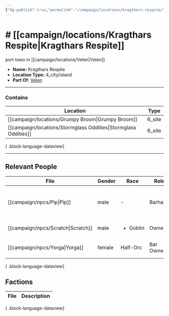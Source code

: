 ```yaml
---
{"dg-publish":true,"permalink":"/campaign/locations/kragthars-respite/","tags":["location"],"noteIcon":"","created":"2025-10-26T08:35:20.039-07:00","updated":"2025-10-28T07:53:09.497-07:00"}
---
```


# # [[campaign/locations/Kragthars Respite\|Kragthars Respite]]
port town in [[campaign/locations/Velen\|Velen]]
<p><span><ul>
<li dir="auto"><strong>Name:</strong> Kragthars Respite</li>
<li dir="auto"><strong>Location Type:</strong> 4_city/island</li>
<li dir="auto"><strong>Part Of:</strong> <a data-tooltip-position="top" aria-label="campaign/locations/Velen.md" data-href="campaign/locations/Velen.md" href="campaign/locations/Velen.md" class="internal-link" target="_blank" rel="noopener nofollow">Velen</a></li>
</ul></span></p>

---

### Contains
| Location                                                           | Type   |
| ------------------------------------------------------------------ | ------ |
| [[campaign/locations/Grumpy Broom\|Grumpy Broom]]               | 6_site |
| [[campaign/locations/Stormglass Oddities\|Stormglass Oddities]] | 6_site |

{ .block-language-dataview}

---

## Relevant People
| File                                  | Gender | Race                     | Role      | Description                                      |
| ------------------------------------- | ------ | ------------------------ | --------- | ------------------------------------------------ |
| [[campaign/npcs/Pip\|Pip]]         | male   | \-                       | Barhand   | little dude who's too eager to introduce racists |
| [[campaign/npcs/Scratch\|Scratch]] | male   | <ul><li>Goblin</li></ul> | Owner     | \-                                               |
| [[campaign/npcs/Yorga\|Yorga]]     | female | Half-Orc                 | Bar Owner | owner of broken fang tavern                      |

{ .block-language-dataview}

## Factions
| File | Description |
| ---- | ----------- |

{ .block-language-dataview}